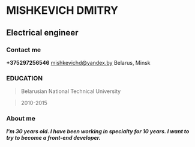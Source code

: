 # MISHKEVICH DMITRY
## Electrical engineer

### Contact me
**+375297256546**
<mishkevichd@yandex.by>
Belarus, Minsk

### EDUCATION

>Belarusian National Technical University

>2010-2015

### About me

***I'm 30 years old. I have been working in specialty for 10 years. I want to try to become a front-end developer.***